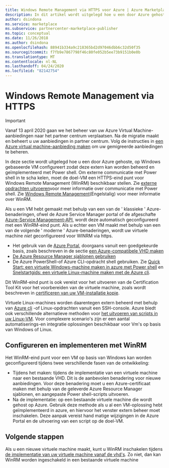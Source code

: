 ```yaml
---
title: Windows Remote Management via HTTPS voor Azure | Azure Marketplace
description: In dit artikel wordt uitgelegd hoe u een door Azure gehoste, op Windows gebaseerde VM configureert zodat deze extern kan worden beheerd met Power shell.
author: dsindona
ms.service: marketplace
ms.subservice: partnercenter-marketplace-publisher
ms.topic: conceptual
ms.date: 11/26/2018
ms.author: dsindona
ms.openlocfilehash: 88941b334a9c218365bd2d97046dbb6c32d50f35
ms.sourcegitcommit: f7fb9e7867798f46c80fe052b5ee73b9151b0e0b
ms.translationtype: MT
ms.contentlocale: nl-NL
ms.lasthandoff: 04/24/2020
ms.locfileid: "82142754"
---
```

# <a name="windows-remote-management-over-https"></a>Windows Remote Management via HTTPS

> [!IMPORTANT]
> Vanaf 13 april 2020 gaan we het beheer van uw Azure Virtual Machine-aanbiedingen naar het partner centrum verplaatsen. Na de migratie maakt en beheert u uw aanbiedingen in partner centrum. Volg de instructies in [een Azure virtual machine-aanbieding maken](https://docs.microsoft.com/azure/marketplace/partner-center-portal/azure-vm-create-offer) om uw gemigreerde aanbiedingen te beheren.

In deze sectie wordt uitgelegd hoe u een door Azure gehoste, op Windows gebaseerde VM configureert zodat deze extern kan worden beheerd en geïmplementeerd met Power shell.  Om externe communicatie met Power shell in te scha kelen, moet de doel-VM een HTTPS-eind punt voor Windows Remote Management (WinRM) beschikbaar stellen.  Zie [externe opdrachten uitvoeren](https://docs.microsoft.com/powershell/scripting/learn/remoting/running-remote-commands)voor meer informatie over communicatie met Power shell.  Zie [Windows Remote Management](https://docs.microsoft.com/windows/desktop/WinRM/portal)(Engelstalig) voor meer informatie over WinRM.

Als u een VM hebt gemaakt met behulp van een van de ' klassieke ' Azure-benaderingen, ofwel de Azure Service Manager portal of de afgeschafte [Azure-Service Management-API](https://docs.microsoft.com/previous-versions/azure/ee460799(v=azure.100)), wordt deze automatisch geconfigureerd met een WinRM-eind punt.  Als u echter een VM maakt met behulp van een van de volgende ' moderne ' Azure-benaderingen, wordt uw virtuele machine *niet* geconfigureerd voor WINRM via https.

- Het gebruik van de [Azure Portal](https://portal.azure.com/), doorgaans vanuit een goedgekeurde basis, zoals beschreven in de sectie [een Azure-compatibele VHD maken](https://docs.microsoft.com/azure/marketplace/cloud-partner-portal/virtual-machine/cpp-create-vhd)
- [De Azure Resource Manager sjablonen gebruiken](https://docs.microsoft.com/azure/virtual-machines/windows/ps-template)
- De Azure PowerShell-of Azure CLI-opdracht shell gebruiken.  Zie [Quick Start: een virtuele Windows-machine maken in azure met Power shell](https://docs.microsoft.com/azure/virtual-machines/windows/quick-create-powershell) en [Snelstartgids: een virtuele Linux-machine maken met de Azure cli](https://docs.microsoft.com/azure/virtual-machines/linux/quick-create-cli).

Dit WinRM-eind punt is ook vereist voor het uitvoeren van de Certification Tool Kit voor het voorbereiden van de virtuele machine, zoals wordt beschreven in [certificeren van uw VM-installatie kopie](https://docs.microsoft.com/azure/marketplace/cloud-partner-portal/virtual-machine/cpp-certify-vm).

Virtuele Linux-machines worden daarentegen extern beheerd met behulp van [Azure cli](https://docs.microsoft.com/cli/azure) -of Linux-opdrachten vanuit een SSH-console.  Azure biedt ook verschillende alternatieve methoden voor [het uitvoeren van scripts in uw Linux-VM](https://docs.microsoft.com/azure/virtual-machines/linux/run-scripts-in-vm).  Voor complexere scenario's zijn er een aantal automatiserings-en integratie oplossingen beschikbaar voor Vm's op basis van Windows of Linux.


## <a name="configure-and-deploy-with-winrm"></a>Configureren en implementeren met WinRM

Het WinRM-eind punt voor een VM op basis van Windows kan worden geconfigureerd tijdens twee verschillende fasen van de ontwikkeling:

- Tijdens het maken: tijdens de implementatie van een virtuele machine naar een bestaande VHD.  Dit is de aanbevolen benadering voor nieuwe aanbiedingen.  Voor deze benadering moet u een Azure-certificaat maken met behulp van de geleverde Azure Resource Manager sjablonen, en aangepaste Power shell-scripts uitvoeren.
- Na de implementatie: op een bestaande virtuele machine die wordt gehost op Azure.  Gebruik deze methode als u al een VM-oplossing hebt geïmplementeerd in azure, en hiervoor het venster extern beheer moet inschakelen.  Deze aanpak vereist hand matige wijzigingen in de Azure Portal en de uitvoering van een script op de doel-VM.


## <a name="next-steps"></a>Volgende stappen
Als u een nieuwe virtuele machine maakt, kunt u WinRM inschakelen tijdens [de implementatie van uw virtuele machine vanaf de vhd's](./cpp-deploy-vm-vhd.md).  Zo niet, dan kan WinRM worden ingeschakeld in een bestaande virtuele machine

